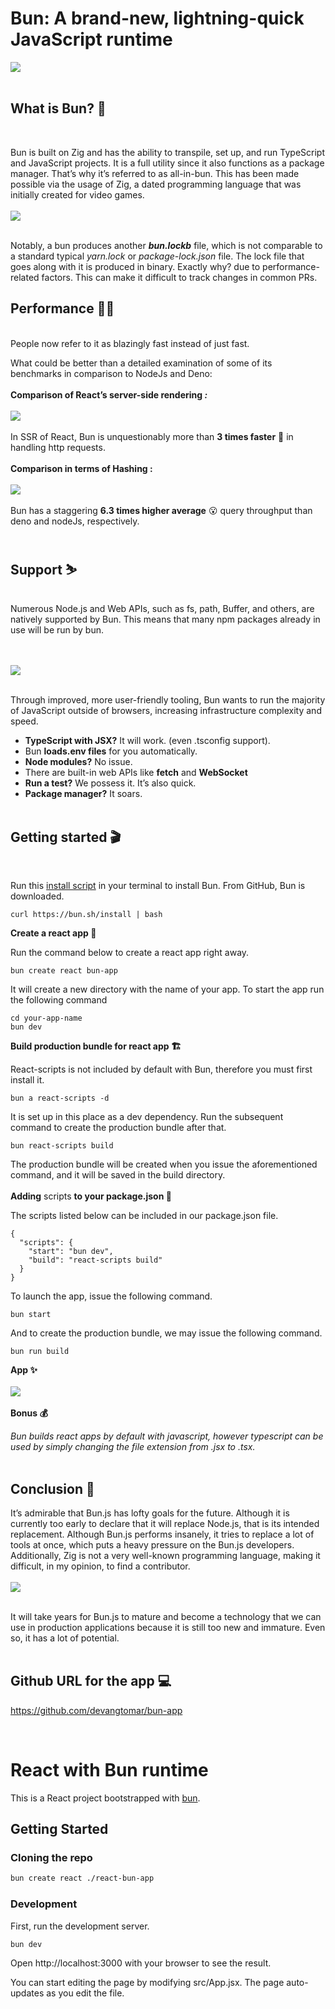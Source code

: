 <h1>Bun: A brand-new, lightning-quick JavaScript runtime</h1>

<img src="./images/bun.png" wid>
</br></br>
<h2>What is Bun? 🤔</h2>
</br>

Bun is built on Zig and has the ability to transpile, set up, and run TypeScript and JavaScript projects. It is a full utility since it also functions as a package manager. That’s why it’s referred to as all-in-bun. This has been made possible via the usage of Zig, a dated programming language that was initially created for video games.
</br></br>
<img src="./images/node-bun-deno.jpeg">
</br></br>

Notably, a bun produces another ***bun.lockb*** file, which is not comparable to a standard typical *yarn.lock* or *package-lock.json* file. The lock file that goes along with it is produced in binary. Exactly why? due to performance-related factors. This can make it difficult to track changes in common PRs.

<h2>Performance 🏃‍♂️</h2>
</br>
People now refer to it as blazingly fast instead of just fast.

What could be better than a detailed examination of some of its benchmarks in comparison to NodeJs and Deno:
</br></br>
**Comparison of React’s server-side rendering *:***
</br></br>
<img src="./images/ssr.png">
</br></br>
In SSR of React, Bun is unquestionably more than **3 times faster** 🚀 in handling http requests.
</br></br>
**Comparison in terms of Hashing :**
</br></br>
<img src="./images/hashing.png">
</br></br>
Bun has a staggering **6.3 times higher average** 😮 query throughput than deno and nodeJs, respectively.
</br></br>
<h2>Support ⛷️</h2>
</br>
Numerous Node.js and Web APIs, such as fs, path, Buffer, and others, are natively supported by Bun. This means that many npm packages already in use will be run by bun.

</br></br>
<img src="./images/spiderman-bun.jpeg">
</br></br>

Through improved, more user-friendly tooling, Bun wants to run the majority of JavaScript outside of browsers, increasing infrastructure complexity and speed.

- **TypeScript with JSX?** It will work. (even .tsconfig support).
- Bun **loads.env files** for you automatically.
- **Node modules?** No issue.
- There are built-in web APIs like **fetch** and **WebSocket**
- **Run a test?** We possess it. It’s also quick.
- **Package manager?** It soars.
</br></br>
<h2>Getting started 🎬</h2>
</br>

Run this [install script](https://bun.sh/install) in your terminal to install Bun. From GitHub, Bun is downloaded.

```
curl https://bun.sh/install | bash
```

**Create a react app 🔨**

Run the command below to create a react app right away.
```
bun create react bun-app
```
It will create a new directory with the name of your app. To start the app run the following command
```
cd your-app-name
bun dev
```


**Build production bundle for react app 🏗️**

React-scripts is not included by default with Bun, therefore you must first install it.
```
bun a react-scripts -d
```
It is set up in this place as a dev dependency.
Run the subsequent command to create the production bundle after that.
```
bun react-scripts build
```
The production bundle will be created when you issue the aforementioned command, and it will be saved in the build directory.
</br></br>
**Adding** scripts **to your package.json 📜**

The scripts listed below can be included in our package.json file.
```
{
  "scripts": {
    "start": "bun dev",
    "build": "react-scripts build"
  }
}
```
To launch the app, issue the following command.
```
bun start
```
And to create the production bundle, we may issue the following command.
```
bun run build
```
**App ✨**
</br></br>
<img src="./images/app.png">
</br></br>
**Bonus 💰**

*Bun builds react apps by default with javascript, however typescript can be used by simply changing the file extension from .jsx to .tsx.*
</br></br>
<h2>Conclusion 💭</h2>

It’s admirable that Bun.js has lofty goals for the future. Although it is currently too early to declare that it will replace Node.js, that is its intended replacement. Although Bun.js performs insanely, it tries to replace a lot of tools at once, which puts a heavy pressure on the Bun.js developers. Additionally, Zig is not a very well-known programming language, making it difficult, in my opinion, to find a contributor.
</br></br>
<img src="./images/avengers-bun.jpeg">
</br></br>


It will take years for Bun.js to mature and become a technology that we can use in production applications because it is still too new and immature. Even so, it has a lot of potential.
</br></br>
<h2>Github URL for the app 💻</h2>

<https://github.com/devangtomar/bun-app>

</br>

# React with Bun runtime

This is a React project bootstrapped with [bun](https://bun.sh/).

## Getting Started

### Cloning the repo

```sh
bun create react ./react-bun-app
```

### Development

First, run the development server.

```
bun dev
```

Open http://localhost:3000 with your browser to see the result.

You can start editing the page by modifying src/App.jsx. The page auto-updates as you edit the file.

